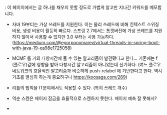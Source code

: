 : 이 페이지에서는 글 하나를 채우지 못할 정도로 가볍게 알고만 지나간 키워드를 메모합니다.

- 자바 19부터는 가상 쓰레드를 지원한다. 이는 물리 쓰레드에 비해 컨텍스트 스위칭 비용, 생성 비용이 월등히 빠르다. 스프링 2.7에서는 톰캣버전에 가상 쓰레드를 지원하지 않아서 사용할 수 없지만 3.0 부터는 사용 가능하다. (https://medium.com/@egorponomarev/virtual-threads-in-spring-boot-with-java-19-ea98e1725058)

- MCMF 를 거의 다항시간에 풀 수 있는 알고리즘이 발견됐다고 한다... 기존에는 f (플로우)값에 영향을 받아 다항시간 알고리즘이 아니었는데 신기하다. (여느 플로우 네트워크의 효율적인 알고리즘과 비슷하게 push-relabel 에 기반한다고 한다. 역시 기초를 열심히 하는게 중요하구나 https://koosaga.com/289)

- 리틀의 법칙을 IT분야에서도 적용할 수 있다. (특히 쓰레드 개수)


- 역순 스캔은 페이지 잠금을 효율적으로 스캔하지 못한다. 페이지 예측 잘 못해서?

- 